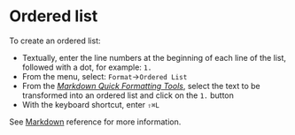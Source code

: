 
# Ordered list

To create an ordered list:

- Textually, enter the line numbers at the beginning of each line of the list, followed with a dot, for example: `1.`
- From the menu, select: `Format`→`Ordered List`
- From the [_Markdown Quick Formatting Tools_](../common#markdownQuickFormattingTools), select the text to be transformed into an ordered list and click on the `1.` button
- With the keyboard shortcut, enter `⇧⌘L`

See  [Markdown](../markdown#mdLists) reference for more information. 
